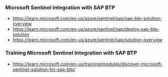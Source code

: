 

### Microsoft Sentinel Integration with SAP BTP 
* https://learn.microsoft.com/en-us/azure/sentinel/sap/sap-btp-solution-overview
* https://learn.microsoft.com/en-us/azure/sentinel/sap/deploy-sap-btp-solution
* https://learn.microsoft.com/en-us/azure/sentinel/sap/solution-overview


### Training Microsoft Sentinel Integration with SAP BTP 
* https://learn.microsoft.com/en-us/training/modules/discover-microsoft-sentinel-solution-for-sap-btp/
